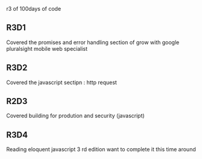 
r3 of 100days of code 

## R3D1 
Covered the promises and error handling section of grow with google pluralsight mobile web specialist

## R3D2
Covered the javascript sectipn : http request
## R2D3 
Covered building for prodution and security (javascript)

## R3D4
Reading eloquent javascript 3 rd edition want to complete it this time around 
